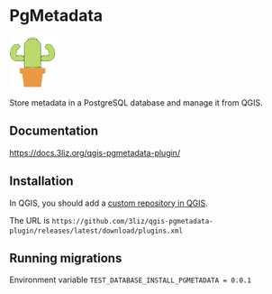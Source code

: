 # PgMetadata

![icon](pg_metadata/resources/icons/icon.png)

Store metadata in a PostgreSQL database and manage it from QGIS.

## Documentation

https://docs.3liz.org/qgis-pgmetadata-plugin/

## Installation

In QGIS, you should add a 
[custom repository in QGIS](https://docs.qgis.org/testing/en/docs/user_manual/plugins/plugins.html#the-settings-tab).

The URL is `https://github.com/3liz/qgis-pgmetadata-plugin/releases/latest/download/plugins.xml`

## Running migrations

Environment variable `TEST_DATABASE_INSTALL_PGMETADATA = 0.0.1`
